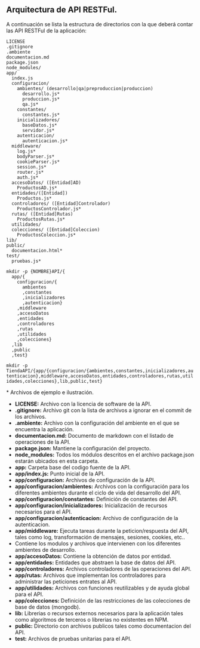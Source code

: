 Arquitectura de API RESTFul.
---

A continuación se lista la estructura de directorios con la que deberá contar las API RESTFul de la aplicación:

~~~
LICENSE
.gitignore
.ambiente
documentacion.md
package.json
node_modules/
app/
  index.js
  configuracion/
    ambientes/ (desarrollo|qa|preproduccion|produccion)
      desarrollo.js*
      produccion.js*
      qa.js*
    constantes/
      constantes.js*
    inicializadores/
      baseDatos.js*
      servidor.js*
    autenticacion/
      autenticacion.js*
  middleware/
    log.js*
    bodyParser.js*
    cookieParser.js*
    session.js*
    router.js*
    auth.js*
  accesoDatos/ ([Entidad]AD)
    ProductosAD.js*
  entidades/([Entidad])
    Productos.js*
  controladores/ ([Entidad]Controlador)
    ProductosControlador.js*
  rutas/ ([Entidad]Rutas)
    ProductosRutas.js*
  utilidades/
  colecciones/ ([Entidad]Coleccion)
    ProductosColeccion.js*
lib/
public/
  documentacion.html*
test/
  pruebas.js*
~~~

~~~
mkdir -p {NOMBRE}API/{
  app/{
    configuracion/{
      ambientes
      ,constantes
      ,inicializadores
      ,autenticacion}
    ,middleware
    ,accesoDatos
    ,entidades
    ,controladores
    ,rutas
    ,utilidades
    ,colecciones}
  ,lib
  ,public
  ,test}
~~~

`mkdir -p TiendaAPI/{app/{configuracion/{ambientes,constantes,inicializadores,autenticacion},middleware,accesoDatos,entidades,controladores,rutas,utilidades,colecciones},lib,public,test}`

\* Archivos de ejemplo e ilustración.

+ **LICENSE:** Archivo con la licencia de software de la API.
+ **.gitignore:** Archivo git con la lista de archivos a ignorar en el commit de los archivos.
+ **.ambiente:** Archivo con la configuración del ambiente en el que se encuentra la aplicación.
+ **documentacion.md:** Documento de markdown con el listado de operaciones de la API.
+ **package.json:** Mantiene la configuración del proyecto.
+ **node_modules:** Todos los módulos descritos en el archivo package.json estarán ubicados en esta carpeta.
+ **app:** Carpeta base del codigo fuente de la API.
+ **app/index.js:** Punto inicial de la API.
+ **app/configuracion:** Archivos de configuración de la API.
+ **app/configuracion/ambientes:** Archivos con la configuración para los diferentes ambientes durante el ciclo de vida del desarrollo del API.
+ **app/configuracion/constantes:** Definición de constantes del API.
+ **app/configuracion/inicializadores:** Inicialización de recursos necesarios para el API.
+ **app/configuracion/autenticacion:** Archivo de configuración de la autenticacion.
+ **app/middleware:** Ejecuta tareas durante la peticion/respuesta del API, tales como log, transformación de mensajes, sesiones, cookies, etc..
+ Contiene los modulos y archivos que intervienen con los diferentes ambientes de desarrollo.
+ **app/accesoDatos:** Contiene la obtención de datos por entidad.
+ **app/entidades:** Entidades que abstraen la base de datos del API.
+ **app/controladores:** Archivos controladores de las operaciones del API.
+ **app/rutas:** Archivos que implementan los controladores para administrar las peticiones entrates al API.
+ **app/utilidades:** Archivos con funciones reutilizables y de ayuda global para el API.
+ **app/colecciones:** Definición de las restricciones de las colecciones de base de datos (mongodb).
+ **lib:** Librerias o recursos externos necesarios para la aplicación tales como algoritmos de terceros o librerias no existentes en NPM.
+ **public:** Directorio con archivos publicos tales como documentacion del API.
+ **test:** Archivos de pruebas unitarias para el API.
